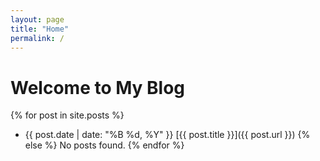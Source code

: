 ```yaml
---
layout: page
title: "Home"
permalink: /
---
```


# Welcome to My Blog

{% for post in site.posts %}
  * {{ post.date | date: "%B %d, %Y" }} [{{ post.title }}]({{ post.url }})
{% else %}
  No posts found.
{% endfor %}

